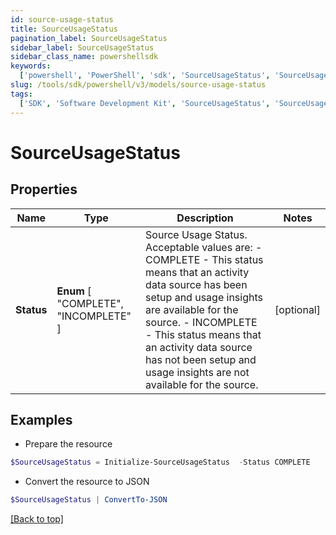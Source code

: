 ```yaml
---
id: source-usage-status
title: SourceUsageStatus
pagination_label: SourceUsageStatus
sidebar_label: SourceUsageStatus
sidebar_class_name: powershellsdk
keywords:
  ['powershell', 'PowerShell', 'sdk', 'SourceUsageStatus', 'SourceUsageStatus']
slug: /tools/sdk/powershell/v3/models/source-usage-status
tags:
  ['SDK', 'Software Development Kit', 'SourceUsageStatus', 'SourceUsageStatus']
---
```


# SourceUsageStatus

## Properties

| Name | Type | Description | Notes |
| --- | --- | --- | --- |
| **Status** | **Enum** [ "COMPLETE", "INCOMPLETE" ] | Source Usage Status. Acceptable values are: - COMPLETE - This status means that an activity data source has been setup and usage insights are available for the source. - INCOMPLETE - This status means that an activity data source has not been setup and usage insights are not available for the source. | [optional] |

## Examples

- Prepare the resource

```powershell
$SourceUsageStatus = Initialize-SourceUsageStatus  -Status COMPLETE
```

- Convert the resource to JSON

```powershell
$SourceUsageStatus | ConvertTo-JSON
```

[[Back to top]](#)
